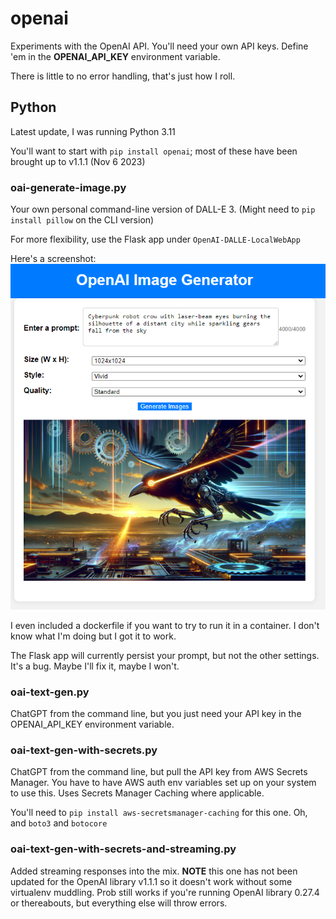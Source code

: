 # openai
Experiments with the OpenAI API. You'll need your own API keys.  Define 'em in the
**OPENAI_API_KEY** environment variable.

There is little to no error handling, that's just how I roll.

## Python
Latest update, I was running Python 3.11

You'll want to start with `pip install openai`; most of these have been brought up to v1.1.1 (Nov 6 2023)

### oai-generate-image.py
Your own personal command-line version of DALL-E 3. (Might need to `pip install pillow` on the CLI version)

For more flexibility, use the Flask app under `OpenAI-DALLE-LocalWebApp`

Here's a screenshot:
![Screenshot of the Flask app](assets/cyber-crow.png)

I even included a dockerfile if you want to try to run it in a container.  I don't know what I'm doing but I got it to work.

The Flask app will currently persist your prompt, but not the other settings. It's a bug. Maybe I'll fix it, maybe I won't.

### oai-text-gen.py
ChatGPT from the command line, but you just need your API key in the OPENAI_API_KEY environment variable.

### oai-text-gen-with-secrets.py
ChatGPT from the command line, but pull the API key from AWS Secrets Manager.  You have to have AWS auth env variables set up on your system to use this. Uses Secrets Manager Caching where applicable.

You'll need to `pip install aws-secretsmanager-caching` for this one. Oh, and `boto3` and `botocore`

### oai-text-gen-with-secrets-and-streaming.py
Added streaming responses into the mix.
**NOTE** this one has not been updated for the OpenAI library v1.1.1 so it doesn't work without some virtualenv muddling.  Prob still works if you're running OpenAI library 0.27.4 or thereabouts, but everything else will throw errors.


